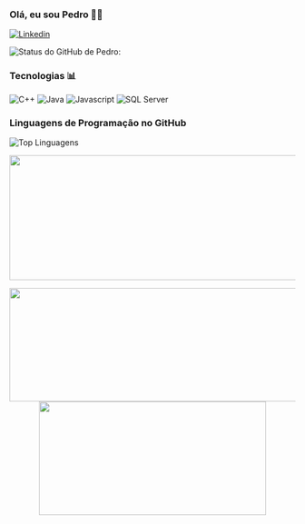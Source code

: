 ### Olá, eu sou Pedro 👋🏼

[![Linkedin](https://img.shields.io/badge/LinkedIn-0077B5?style=for-the-badge&logo=linkedin&logoColor=white)](https://www.linkedin.com/in/pedro-rodrigues-985478278/)

![Status do GitHub de Pedro:](https://github-readme-stats.vercel.app/api?username=pedroved&show_icons=true&theme=radical)

### Tecnologias 📊 

![C++](https://img.shields.io/badge/-C++-blue?style=for-the-badge&logo=cplusplus)
![Java](https://img.shields.io/badge/Java-FF0000?style=for-the-badge&logo=openjdk&logoColor=white)
![Javascript](https://img.shields.io/badge/JavaScript-F7DF1E?style=for-the-badge&logo=javascript&logoColor=black)
![SQL Server](https://img.shields.io/badge/SQL_Server-CC2927?style=for-the-badge&logo=microsoft-sql-server&logoColor=white)

### Linguagens de Programação no GitHub

![Top Linguagens](https://github-readme-stats.vercel.app/api/top-langs/?username=pedroved&layout=compact)

<p align="center">
  <img width="800" height="220" src="https://streak-stats.demolab.com?user=pedroved&theme=highcontrast&hide_border=true&border_radius=5&card_width=800">
</p>

<p align="center">
  <img width="600" height="200" src="https://github-readme-stats.vercel.app/api?username=pedroved&show_icons=true&theme=vision-friendly-dark">
  <img width="400" height="200" src="https://github-readme-stats.vercel.app/api/top-langs/?username=pedroved&size_weight=0.0005&count_weight=0.3&layout=compact&theme=vision-friendly-dark">
</p>

<div id="header" align="center">
  <img src="https://komarev.com/ghpvc/?username=pedroved&style=for-the-badge&color=orange" alt=""/>
</div>
